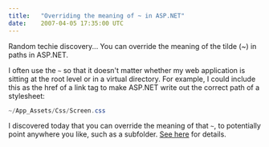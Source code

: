 ```yaml
---
title:   "Overriding the meaning of ~ in ASP.NET"
date:    2007-04-05 17:35:00 UTC
---
```


Random techie discovery... You can override the meaning of the tilde (~) in paths in ASP.NET.

I often use the `~` so that it doesn't matter whether my web application is sitting at the root level or in a virtual directory. For example, I could include this as the href of a link tag to make ASP.NET write out the correct path of a stylesheet:

``` csharp
~/App_Assets/Css/Screen.css
```

I discovered today that you can override the meaning of that `~`, to potentially point anywhere you like, such as a subfolder. [See here](http://blogs.msdn.com/davidebb/archive/2005/11/27/497339.aspx) for details.